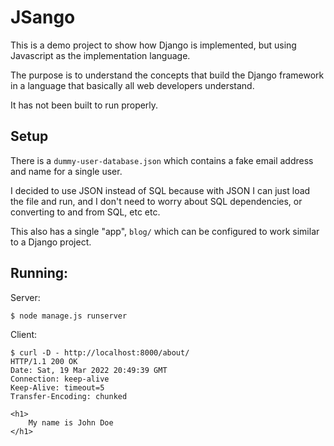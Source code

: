 # JSango

This is a demo project to show how Django is implemented, but using
Javascript as the implementation language.

The purpose is to understand the concepts that build the Django framework
in a language that basically all web developers understand.

It has not been built to run properly.

## Setup

There is a `dummy-user-database.json` which contains a fake email address and name for a single user.

I decided to use JSON instead of SQL because with JSON I can just load the file and run, and I don't need to worry about SQL dependencies, or converting to and from SQL, etc etc.

This also has a single "app", `blog/` which can be configured to work similar to a Django project.

## Running:

Server: 

```console
$ node manage.js runserver
```

Client: 
```console
$ curl -D - http://localhost:8000/about/
HTTP/1.1 200 OK
Date: Sat, 19 Mar 2022 20:49:39 GMT
Connection: keep-alive
Keep-Alive: timeout=5
Transfer-Encoding: chunked

<h1>
    My name is John Doe
</h1>

```


